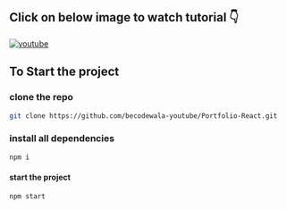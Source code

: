## **Click on below image to watch tutorial** 👇


[![youtube](https://img.youtube.com/vi/rAcsYhW-q9k/0.jpg)](https://www.youtube.com/watch?v=rAcsYhW-q9k)

## To Start the project
### clone the repo
  ```bash
 git clone https://github.com/becodewala-youtube/Portfolio-React.git
  ```
###  install all dependencies
```bash
npm i
```
#### start the project
```bash
npm start
```
